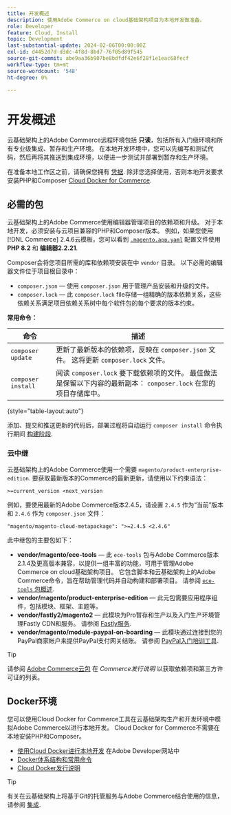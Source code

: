 ```yaml
---
title: 开发概述
description: 使用Adobe Commerce on cloud基础架构项目为本地开发做准备。
role: Developer
feature: Cloud, Install
topic: Development
last-substantial-update: 2024-02-06T00:00:00Z
exl-id: d4452d7d-d3dc-4f8d-8bd7-76f05d89f545
source-git-commit: abe9aa36b907be8bdfdf42e6f28f1e1eac68fecf
workflow-type: tm+mt
source-wordcount: '548'
ht-degree: 0%

---
```


# 开发概述

云基础架构上的Adobe Commerce远程环境包括 **只读**，包括所有入门级环境和所有专业级集成、暂存和生产环境。 在本地开发环境中，您可以先编写和测试代码，然后再将其推送到集成环境，以便进一步测试并部署到暂存和生产环境。

在准备本地工作区之前，请确保您拥有 [凭据](../../get-started/prepare-workspace.md). 除非您选择使用，否则本地开发要求安装PHP和Composer [Cloud Docker for Commerce](#docker-environment).

## 必需的包

云基础架构上的Adobe Commerce使用编辑器管理项目的依赖项和升级。 对于本地开发，必须安装与云项目兼容的PHP和Composer版本。 例如，如果您使用 [!DNL Commerce] 2.4.6云模板，您可以看到 [`.magento.app.yaml`](https://github.com/magento/magento-cloud/blob/2.4.6/.magento.app.yaml) 配置文件使用 **PHP 8.2** 和 **编辑器2.2.21**.

Composer会将您项目所需的库和依赖项安装在中 `vendor` 目录。 以下必需的编辑器文件位于项目根目录中：

- `composer.json` — 使用 `composer.json` 用于管理产品安装和升级的文件。
- `composer.lock` — 此 `composer.lock` file存储一组精确的版本依赖关系，这些依赖关系满足项目依赖关系树中每个软件包的每个要求的版本约束。

**常用命令：**

| 命令 | 描述 |
|--------------------|----------------------------------------------------------------------------------------------------------------------------------------------------------|
| `composer update` | 更新了最新版本的依赖项，反映在 `composer.json` 文件。 这将更新 `composer.lock` 文件。 |
| `composer install` | 阅读 `composer.lock` 要下载依赖项的文件。 最佳做法是保留以下内容的最新副本： `composer.lock` 在您的项目存储库中。 |

{style="table-layout:auto"}

添加、提交和推送更新的代码后，部署过程将自动运行 `composer install` 命令执行期间 [构建阶段](../deploy/process.md#build-phase-build-phase).

### 云中继

云基础架构上的Adobe Commerce使用一个需要 `magento/product-enterprise-edition`. 要获取最新版本的Commerce的最新更新，请使用以下约束语法：

```text
>=current_version <next_version
```

例如，要使用最新的Adobe Commerce版本2.4.5，请设置 `2.4.5` 作为“当前”版本和 `2.4.6` 作为 `composer.json` 文件：

```text
"magento/magento-cloud-metapackage": ">=2.4.5 <2.4.6"
```

此中继包的主要包如下：

- **vendor/magento/ece-tools** — 此 `ece-tools` 包与Adobe Commerce版本2.1.4及更高版本兼容，以提供一组丰富的功能，可用于管理Adobe Commerce on cloud基础架构项目。 它包含脚本和云基础架构上的Adobe Commerce命令，旨在帮助管理代码并自动构建和部署项目。 请参阅 [`ece-tools` 包概述](../dev-tools/package-overview.md).
- **vendor/magento/product-enterprise-edition** — 此元包需要应用程序组件，包括模块、框架、主题等。
- **vendor/fastly2/magento2** — 此模块为Pro暂存和生产以及入门生产环境管理Fastly CDN和服务。 请参阅 [Fastly服务](/help/cloud-guide/cdn/fastly.md#fastly-cdn-module-for-magento-2).
- **vendor/magento/module-paypal-on-boarding** — 此模块通过连接到您的PayPal商家帐户来提供PayPal支付网关结账。 请参阅 [PayPal入门培训工具](../store/paypal.md).

>[!TIP]
>
>请参阅 [Adobe Commerce云包](/help/cloud-guide/release-notes/cloud-packages.md) 在 _Commerce发行说明_ 以获取依赖项和第三方许可证的列表。

## Docker环境

您可以使用Cloud Docker for Commerce工具在云基础架构生产和开发环境中模拟Adobe Commerce以进行本地开发。 Cloud Docker for Commerce不需要在本地安装PHP和Composer。

- [使用Cloud Docker进行本地开发](https://developer.adobe.com/commerce/cloud-tools/docker/setup/) 在Adobe Developer网站中
- [Docker体系结构和常用命令](../dev-tools/cloud-docker.md)
- [Cloud Docker发行说明](../release-notes/cloud-docker.md)

>[!TIP]
>
>有关在云基础架构上将基于Git的托管服务与Adobe Commerce结合使用的信息，请参阅 [集成](../integrations/overview.md).
